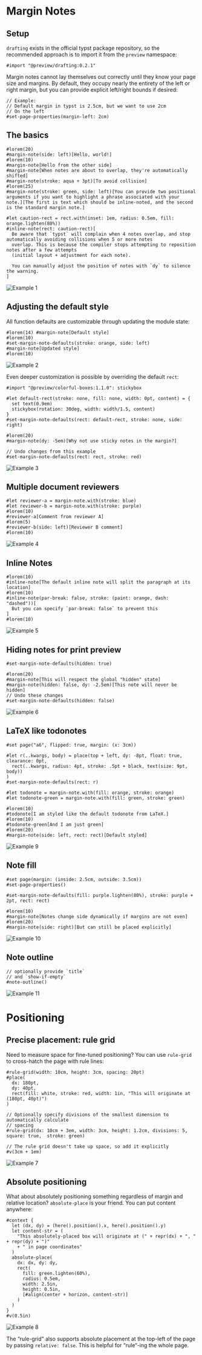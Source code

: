 # Margin Notes

## Setup

`drafting` exists in the official typst package repository, so the
recommended approach is to import it from the `preview` namespace:

``` typst
#import "@preview/drafting:0.2.1"
```

Margin notes cannot lay themselves out correctly until they know your
page size and margins. By default, they occupy nearly the entirety of
the left or right margin, but you can provide explicit left/right bounds
if desired:

``` typ
// Example:
// Default margin in typst is 2.5cm, but we want to use 2cm
// On the left
#set-page-properties(margin-left: 2cm)
```

## The basics

``` typst
#lorem(20)
#margin-note(side: left)[Hello, world!]
#lorem(10)
#margin-note[Hello from the other side]
#margin-note[When notes are about to overlap, they're automatically shifted]
#margin-note(stroke: aqua + 3pt)[To avoid collision]
#lorem(25)
#margin-note(stroke: green, side: left)[You can provide two positional arguments if you want to highlight a phrase associated with your note.][The first is text which should be inline-noted, and the second is the standard margin note.]

#let caution-rect = rect.with(inset: 1em, radius: 0.5em, fill: orange.lighten(80%))
#inline-note(rect: caution-rect)[
  Be aware that `typst` will complain when 4 notes overlap, and stop automatically avoiding collisions when 5 or more notes
  overlap. This is because the compiler stops attempting to reposition notes after a few attempts
  (initial layout + adjustment for each note).

  You can manually adjust the position of notes with `dy` to silence the warning.
]
```

![Example 1](https://www.github.com/ntjess/typst-drafting/raw/v0.2.1/assets/example-1.png)

## Adjusting the default style

All function defaults are customizable through updating the module
state:

``` typst
#lorem(14) #margin-note[Default style]
#lorem(10)
#set-margin-note-defaults(stroke: orange, side: left)
#margin-note[Updated style]
#lorem(10)
```

![Example 2](https://www.github.com/ntjess/typst-drafting/raw/v0.2.1/assets/example-2.png)

Even deeper customization is possible by overriding the default `rect`:

``` typst
#import "@preview/colorful-boxes:1.1.0": stickybox

#let default-rect(stroke: none, fill: none, width: 0pt, content) = {
  set text(0.9em)
  stickybox(rotation: 30deg, width: width/1.5, content)
}
#set-margin-note-defaults(rect: default-rect, stroke: none, side: right)

#lorem(20)
#margin-note(dy: -5em)[Why not use sticky notes in the margin?]

// Undo changes from this example
#set-margin-note-defaults(rect: rect, stroke: red)
```

![Example 3](https://www.github.com/ntjess/typst-drafting/raw/v0.2.1/assets/example-3.png)

## Multiple document reviewers

``` typst
#let reviewer-a = margin-note.with(stroke: blue)
#let reviewer-b = margin-note.with(stroke: purple)
#lorem(10)
#reviewer-a[Comment from reviewer A]
#lorem(5)
#reviewer-b(side: left)[Reviewer B comment]
#lorem(10)
```

![Example 4](https://www.github.com/ntjess/typst-drafting/raw/v0.2.1/assets/example-4.png)

## Inline Notes

``` typst
#lorem(10)
#inline-note[The default inline note will split the paragraph at its location]
#lorem(10)
#inline-note(par-break: false, stroke: (paint: orange, dash: "dashed"))[
  But you can specify `par-break: false` to prevent this
]
#lorem(10)
```

![Example 5](https://www.github.com/ntjess/typst-drafting/raw/v0.2.1/assets/example-5.png)

## Hiding notes for print preview

``` typst
#set-margin-note-defaults(hidden: true)

#lorem(20)
#margin-note[This will respect the global "hidden" state]
#margin-note(hidden: false, dy: -2.5em)[This note will never be hidden]
// Undo these changes
#set-margin-note-defaults(hidden: false)
```

![Example 6](https://www.github.com/ntjess/typst-drafting/raw/v0.2.1/assets/example-6.png)

## LaTeX like todonotes

```typ
#set page("a6", flipped: true, margin: (x: 3cm))

#let r(..kwargs, body) = place(top + left, dy: -8pt, float: true, clearance: 0pt,
  rect(..kwargs, radius: 4pt, stroke: .5pt + black, text(size: 9pt, body))
)
#set-margin-note-defaults(rect: r)

#let todonote = margin-note.with(fill: orange, stroke: orange)
#let todonote-green = margin-note.with(fill: green, stroke: green)

#lorem(10)
#todonote[I am styled like the default todonote from LaTeX.]
#lorem(10)
#todonote-green[And I am just green]
#lorem(20)
#margin-note(side: left, rect: rect)[Default styled]
```

![Example 9](assets/example-9.png)

## Note fill

```typ
#set page(margin: (inside: 2.5cm, outside: 3.5cm))
#set-page-properties()

#set-margin-note-defaults(fill: purple.lighten(80%), stroke: purple + 2pt, rect: rect)

#lorem(10)
#margin-note[Notes change side dynamically if margins are not even]
#lorem(20)
#margin-note(side: right)[But can still be placed explicitly]
```

![Example 10](assets/example-10.png)

## Note outline

```typ
// optionally provide `title`
// and `show-if-empty`
#note-outline()
```

![Example 11](assets/example-11.png)

# Positioning

## Precise placement: rule grid

Need to measure space for fine-tuned positioning? You can use
`rule-grid` to cross-hatch the page with rule lines:

``` typst
#rule-grid(width: 10cm, height: 3cm, spacing: 20pt)
#place(
  dx: 180pt,
  dy: 40pt,
  rect(fill: white, stroke: red, width: 1in, "This will originate at (180pt, 40pt)")
)

// Optionally specify divisions of the smallest dimension to automatically calculate
// spacing
#rule-grid(dx: 10cm + 3em, width: 3cm, height: 1.2cm, divisions: 5, square: true,  stroke: green)

// The rule grid doesn't take up space, so add it explicitly
#v(3cm + 1em)
```

![Example 7](https://www.github.com/ntjess/typst-drafting/raw/v0.2.1/assets/example-7.png)

## Absolute positioning

What about absolutely positioning something regardless of margin and
relative location? `absolute-place` is your friend. You can put content
anywhere:

``` typst
#context {
  let (dx, dy) = (here().position().x, here().position().y)
  let content-str = (
    "This absolutely-placed box will originate at (" + repr(dx) + ", " + repr(dy) + ")"
    + " in page coordinates"
  )
  absolute-place(
    dx: dx, dy: dy,
    rect(
      fill: green.lighten(60%),
      radius: 0.5em,
      width: 2.5in,
      height: 0.5in,
      [#align(center + horizon, content-str)]
    )
  )
}
#v(0.5in)
```

![Example 8](https://www.github.com/ntjess/typst-drafting/raw/v0.2.1/assets/example-8.png)

The “rule-grid” also supports absolute placement at the top-left of the
page by passing `relative: false`. This is helpful for “rule“-ing the
whole page.
